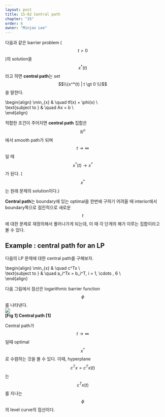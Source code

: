 ```yaml
---
layout: post
title: 15-02 Central path
chapter: "15"
order: 6
owner: "Minjoo Lee"
---
```

다음과 같은 barrier problem ($$t \gt 0$$)의 solution을 $$x^*(t)$$라고 하면 **central path**는 set $$\\{x^*(t) | t \gt 0 \\}$$을 말한다. 

>
\begin{align}
 \min_{x} & \quad tf(x) + \phi(x) \\\
 \text{subject to } & \quad Ax = b \\\
\end{align}

적합한 조건이 주어지면  **central path** 집합은 $$\mathbb{R}^n$$에서 smooth path가 되며 $$t \to \infty$$일 때 $$x^*(t) \to x^*$$가 된다. ($$x^*$$는 원래 문제의 solution이다.)

**Central path**는 boundary에 있는 optimal을 한번에 구하기 어려울 때 interior에서 boundary쪽으로 점진적으로 새로운 $$t$$에 대한 문제로 재정의해서 풀어나가게 되는데, 이 때 각 단계의 해가 이루는 집합이라고 볼 수 있다.

## Example : central path for an LP
다음의 LP 문제에 대한 central path를 구해보자.
>
\begin{align}
 \min_{x} & \quad c^Tx \\\
 \text{subject to } & \quad a_i^Tx = b_i^T, i = 1, \cdots , 6 \\\
\end{align}

다음 그림에서 점선은 logarithmic barrier function $$\phi$$를 나타낸다. <br>
![](https://wikidocs.net/images/page/21298/15_central_path_02.PNG)<br>
**[Fig 1] Central path [1]**

Central path가 $$t \to \infty$$일때 optimal $$x^*$$로 수렴하는 것을 볼 수 있다.  이때, hyperplane $$c^Tx = c^Tx(t)$$는 $$c^Tx(t)$$를 지나는 $$\phi$$의 level curve의 접선이다.
